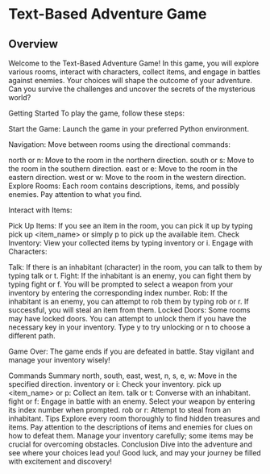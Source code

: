 # Text-Based Adventure Game
## Overview
Welcome to the Text-Based Adventure Game! In this game, you will explore various rooms, interact with characters, collect items, and engage in battles against enemies. Your choices will shape the outcome of your adventure. Can you survive the challenges and uncover the secrets of the mysterious world?

Getting Started
To play the game, follow these steps:

Start the Game: Launch the game in your preferred Python environment.

Navigation: Move between rooms using the directional commands:

north or n: Move to the room in the northern direction.
south or s: Move to the room in the southern direction.
east or e: Move to the room in the eastern direction.
west or w: Move to the room in the western direction.
Explore Rooms: Each room contains descriptions, items, and possibly enemies. Pay attention to what you find.

Interact with Items:

Pick Up Items: If you see an item in the room, you can pick it up by typing pick up <item_name> or simply p to pick up the available item.
Check Inventory: View your collected items by typing inventory or i.
Engage with Characters:

Talk: If there is an inhabitant (character) in the room, you can talk to them by typing talk or t.
Fight: If the inhabitant is an enemy, you can fight them by typing fight or f. You will be prompted to select a weapon from your inventory by entering the corresponding index number.
Rob: If the inhabitant is an enemy, you can attempt to rob them by typing rob or r. If successful, you will steal an item from them.
Locked Doors: Some rooms may have locked doors. You can attempt to unlock them if you have the necessary key in your inventory. Type y to try unlocking or n to choose a different path.

Game Over: The game ends if you are defeated in battle. Stay vigilant and manage your inventory wisely!

Commands Summary
north, south, east, west, n, s, e, w: Move in the specified direction.
inventory or i: Check your inventory.
pick up <item_name> or p: Collect an item.
talk or t: Converse with an inhabitant.
fight or f: Engage in battle with an enemy. Select your weapon by entering its index number when prompted.
rob or r: Attempt to steal from an inhabitant.
Tips
Explore every room thoroughly to find hidden treasures and items.
Pay attention to the descriptions of items and enemies for clues on how to defeat them.
Manage your inventory carefully; some items may be crucial for overcoming obstacles.
Conclusion
Dive into the adventure and see where your choices lead you! Good luck, and may your journey be filled with excitement and discovery!
